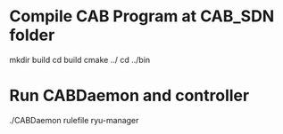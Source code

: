 # Compile CAB Program at CAB_SDN folder
mkdir build
cd build
cmake ../
cd ../bin

# Run CABDaemon and controller
./CABDaemon rulefile 
ryu-manager
